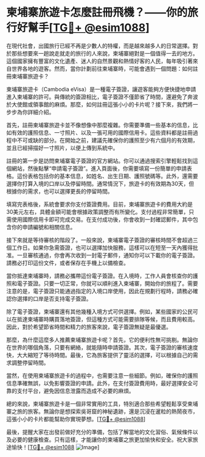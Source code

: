 # 柬埔寨旅遊卡怎麼註冊飛機？——你的旅行好幫手[[TG💪+ @esim1088](https://t.me/s/esim1088)]

在現代社會，出國旅行已經不再是少數人的特權，而是越來越多人的日常選擇。對於那些想要來一趟說走就走的旅行的人來說，柬埔寨絕對是一個值得一去的地方。這個國家擁有豐富的文化遺產、迷人的自然景觀和熱情好客的人民，每年吸引著來自世界各地的遊客。然而，當你計劃前往柬埔寨時，可能會遇到一個問題：如何註冊柬埔寨旅遊卡？

柬埔寨旅遊卡（Cambodia eVisa）是一種電子簽證，讓遊客能夠方便快捷地申請進入柬埔寨的許可。與傳統的簽證相比，電子簽證不僅節省了時間，還避免了奔波於大使館或領事館的麻煩。那麼，如何註冊這張小小的卡片呢？接下來，我們將一步步為你詳細介紹。

首先，註冊柬埔寨旅遊卡並不像想像中那麼複雜。你需要準備一些基本的信息，比如有效的護照信息、一寸照片、以及一張可用的國際信用卡。這些資料都是註冊過程中不可或缺的部分。在開始之前，建議先確保你的護照至少有六個月的有效期，並且已經掃描好一寸照片，以便上傳到系統中。

註冊的第一步是訪問柬埔寨電子簽證的官方網站。你可以通過搜索引擎輕鬆找到這個網站，然後點擊“申請電子簽證”。進入頁面後，你需要填寫一份簡單的申請表格。這份表格包括你的基本信息，如姓名、出生日期、護照號碼等。此外，還需要選擇你打算入境的口岸以及停留時間。通常情況下，旅遊卡的有效期為30天，但根據你的需求，也可以選擇更長的停留時間。

填寫完表格後，系統會要求你支付簽證費用。目前，柬埔寨旅遊卡的費用大約是30美元左右，具體金額可能會根據政策調整而有所變化。支付過程非常簡單，只需使用國際信用卡即可完成交易。在支付成功後，你會收到一封確認郵件，其中包含你的申請編號和相關信息。

接下來就是等待審核的階段了。一般來說，柬埔寨電子簽證的審核時間不會超過三個工作日。如果你急需簽證，也可以選擇加快服務，這樣可以在短至一天內獲得批准。一旦審核通過，你會再次收到一封電子郵件，通知你可以下載你的電子簽證。請務必打印這份文件，或者保存在手機上以備檢查。

當你抵達柬埔寨時，請務必攜帶這份電子簽證。在入境時，工作人員會核查你的護照和電子簽證。只要一切正常，你就可以順利進入柬埔寨，開始你的旅程了。需要注意的是，電子簽證只能通過指定的入境口岸使用，因此在規劃行程時，請務必確認你選擇的口岸是否支持電子簽證。

除了電子簽證，柬埔寨還有其他幾種入境方式可供選擇。例如，某些國家的公民可以在抵達柬埔寨時購買落地簽證，但這種方式可能需要排隊等候，而且費用較高。因此，對於希望節省時間和精力的旅客來說，電子簽證無疑是最優選。

那麼，為什麼這麼多人推薦柬埔寨旅遊卡呢？首先，它的便利性無可挑剔。無論你在世界的哪個角落，只要有網絡，就能隨時申請簽證。其次，電子簽證的審核速度快，大大縮短了等待時間。最後，它為旅客提供了靈活的選擇，可以根據自己的需求調整停留時間。

當然，在使用柬埔寨旅遊卡的過程中，也需要注意一些細節。例如，確保你的護照信息準確無誤，以免影響簽證的申請。此外，在支付簽證費用時，最好選擇安全可靠的支付平台，避免因信息泄露而造成不必要的麻煩。

總的來說，柬埔寨旅遊卡是一個非常實用的工具，特別適合那些希望輕鬆享受柬埔寨之旅的旅客。無論你是想探索吳哥窟的神秘遺跡，還是沉浸在暹粒的熱鬧夜市，這張小小的卡片都能幫助你實現夢想。[[TG💪+ @esim1088](https://t.me/s/esim1088)]

最後，提醒大家在出發前做好充分的準備，包括了解當地的文化習俗、氣候條件以及必要的健康檢查。只有這樣，才能讓你的柬埔寨之旅更加愉快和安全。祝大家旅途愉快！[[TG💪+ @esim1088](https://t.me/s/esim1088) ![Image](https://i.postimg.cc/4NQfJmqS/Snipaste-2025-05-13-00-14-12.png)]